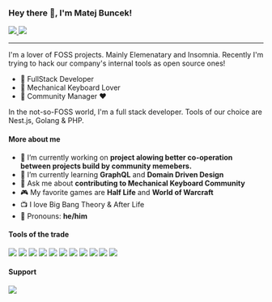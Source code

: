 ### Hey there 👋, I'm Matej Buncek!

<a href="https://twitter.com/TheMartes_">
  <img src="https://img.shields.io/badge/Twitter-@TheMartes_-blue?logo=twitter&style=social">
</a>
<a href="https://www.linkedin.com/in/themartes/">
  <img src="https://img.shields.io/badge/LinkedIn-Matej Buncek-blue?logo=linkedin&style=social">
</a>

<hr>  

I'm a lover of FOSS projects. Mainly Elemenatary and Insomnia. Recently I'm trying to hack our company's internal tools as open source ones!

- 🎩 FullStack Developer
- 🎩 Mechanical Keyboard Lover
- 🎩 Community Manager ❤

In the not-so-FOSS world, I'm a full stack developer. Tools of our choice are Nest.js, Golang & PHP.

#### More about me

- 🔭 I’m currently working on **project alowing better co-operation between projects build by community memebers.**
- 🌱 I’m currently learning **GraphQL** and **Domain Driven Design**
- 💬 Ask me about **contributing to Mechanical Keyboard Community**
- 🎮 My favorite games are **Half Life** and **World of Warcraft**
- 📺 I love Big Bang Theory & After Life
- 🙂 Pronouns: **he/him**

#### Tools of the trade
<img src="https://img.shields.io/badge/elementary OS-fafbfc?logo=elementary&style=for-the-badge"> <img src="https://img.shields.io/badge/macOS-black?logo=apple&style=for-the-badge">
<img src="https://img.shields.io/badge/css-2565f1?logo=css3&style=for-the-badge">
<img src="https://img.shields.io/badge/html5-fafbfc?logo=html5&style=for-the-badge">
<img src="https://img.shields.io/badge/javascript-black?logo=javascript&style=for-the-badge">
<img src="https://img.shields.io/badge/MariaDB-4e629a?logo=mariadb&style=for-the-badge">
<img src="https://img.shields.io/badge/nginx-fafbfc?logo=nginx&style=for-the-badge">
<img src="https://img.shields.io/badge/php-fafbfc?logo=php&style=for-the-badge">
<img src="https://img.shields.io/badge/react-282c34?logo=react&style=for-the-badge">
<img src="https://img.shields.io/badge/sass-fafbfc?logo=sass&style=for-the-badge">
<img src="https://img.shields.io/badge/vscode-007ACC?logo=visual%20studio%20code&style=for-the-badge">

#### Support

<a href="https://github.com/sponsors/themartes">
  <img src="https://img.shields.io/badge/GitHub-Sponsor Me-ea4aaa?logo=Github%20Sponsors&style=for-the-badge">
</a>
